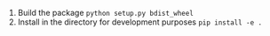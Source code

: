 1. Build the package
`
python setup.py bdist_wheel
`
1. Install in the directory for development purposes `pip install -e .`